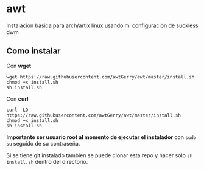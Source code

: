 # awt
Instalacion basica para arch/artix linux usando mi configuracion de suckless dwm
## Como instalar
Con **wget**
```
wget https://raw.githubusercontent.com/awtGerry/awt/master/install.sh
chmod +x install.sh
sh install.sh
```
Con **curl**
```
curl -LO https://raw.githubusercontent.com/awtGerry/awt/master/install.sh
chmod +x install.sh
sh install.sh
```
**Importante ser usuario root al momento de ejecutar el instalador** con ``sudo su`` seguido de su contraseña.

Si se tiene git instalado tambien se puede clonar esta repo y hacer solo `sh install.sh` dentro del directorio.
